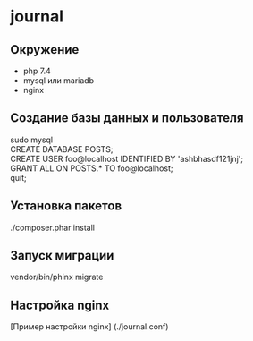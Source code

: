 # journal
## Окружение
* php 7.4
* mysql или mariadb
* nginx

## Создание базы данных и пользователя
sudo mysql  
CREATE DATABASE POSTS;  
CREATE USER foo@localhost IDENTIFIED BY 'ashbhasdf121jnj';  
GRANT ALL ON POSTS.* TO foo@localhost;  
quit;

## Установка пакетов
./composer.phar install

## Запуск миграции
vendor/bin/phinx migrate

## Настройка nginx
[Пример настройки nginx] (./journal.conf)
